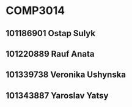 # COMP3014
## 101186901 Ostap Sulyk
## 101220889 Rauf Anata
## 101339738 Veronika Ushynska
## 101343887 Yaroslav Yatsy
